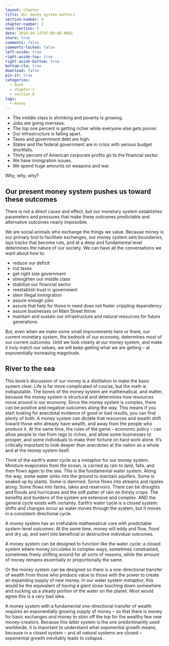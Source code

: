 ```yaml
---
layout: chapter
title: Our money system matters
section-number: 6
chapter-number: 2
next-section: 5
date: 2018-09-12T07:00:00.000Z
share: true
comments: false
comments-locked: false
left-aside: true
right-aside-top: true
right-aside-bottom: true
bottom-cta: true
download: false
pin-it: true
categories:
  - book
  - chapter-2
  - section-6
tags:
  - money
---
```

- The middle class is shrinking and poverty is growing.
- Jobs are going overseas.
- The top one percent is getting richer while everyone else
    gets poorer.
- Our infrastructure is falling apart.
- Taxes and government debt are high.
- States and the federal government are in crisis with serious
    budget shortfalls.
- Thirty percent of American corporate profits go to the
    financial sector.
- We have immigration issues.
- We spend huge amounts on weapons and war.

Why, why, why?

## Our present money system pushes us toward these outcomes

There is not a direct cause and effect, but our monetary system
establishes parameters and pressures that make these outcomes
predictable and alternative outcomes nearly impossible.

We are social animals who exchange the things we value. Because
money is our primary tool to facilitate exchanges, our money system
sets boundaries, lays tracks that become ruts, and at a deep and fundamental level determines the nature of our society. We can have
all the conversations we want about how to:

- reduce our deficit
- cut taxes
- get right size government
- strengthen our middle class
- stabilize our financial sector
- reestablish trust in government
- stem illegal immigration
- assure enough jobs
- assure that help for those in need does not foster crippling
    dependency
- assure businesses on Main Street thrive
- maintain and sustain our infrastructure and natural resources for
    future generations

But, even when we make some small improvements here or there, our
current monetary system, the bedrock of our economy, determines
most of our current outcomes. Until we look clearly at our money
system, and make it truly match our values, we will keep getting what
we are getting – at exponentially increasing magnitude.

## River to the sea

This book’s discussion of our money is a distillation to make the basic
system clear. Life is far more complicated of course, but the math is
indisputable. The bones of the money system are mathematical, and matter, because the money system is structural and determines how
resources move around in our economy.
Since the money system is complex, there can be positive and
negative outcomes along the way. This means if you start looking
for anecdotal evidence of good or bad results, you can find plenty
of both. A money system can dictate that resources and wealth shift
toward those who already have wealth, and away from the people
who produce it. At the same time, the rules of the game – economic
policy – can allow people to rise from rags to riches, and allow some
businesses to prosper, and some individuals to make their fortune
on hard work alone. It’s critically important to look deeper than
anecdotes at the nation as a whole and at the money system itself.

Think of the earth’s water cycle as a metaphor for our money system.
Moisture evaporates from the ocean, is carried as rain to land, falls,
and then flows again to the sea. This is the fundamental water
system. Along the way, some water sinks into the ground to maintain
aquifers. Some is soaked up by plants. Some is dammed. Some flows
into streams and ripples along. Some flows into farms, lakes and
reservoirs. There can be droughts and floods and hurricanes and the
soft patter of rain on thirsty crops. The benefits and burdens of the
system are extensive and complex. AND the general cycle exists with
certainty. Earth’s water cycle is a closed system: shifts and changes
occur as water moves through the system, but it moves in a consistent
directional cycle.

A money system has an irrefutable mathematical core with
predictable system-level outcomes. At the same time, money will
eddy and flow, flood and dry up, and swirl into beneficial or
destructive individual outcomes.

A money system can be designed to function like the water cycle: a
closed system where money circulates in complex ways, sometimes
constrained, sometimes freely shifting around for all sorts of reasons,
while the amount of money remains essentially or proportionally
the same.

Or the money system can be designed so there is a one-directional transfer of wealth from those who produce value to those with the
power to create an expanding supply of new money.
In our water system metaphor, this would be the equivalent of having
a giant straw touching down somewhere and sucking up a steady
portion of the water on the planet. Most would agree this is a very
bad idea.

A money system with a fundamental one-directional transfer of
wealth requires an exponentially growing supply of money – so that
there is money for basic exchanges _and_ money to skim off the top for
the wealthy few new money-creators. Because this latter system is the
one predominantly used worldwide, it is important to understand
what exponential growth means, because in a closed system – and all
natural systems are closed – exponential growth inevitably leads to
collapse..
